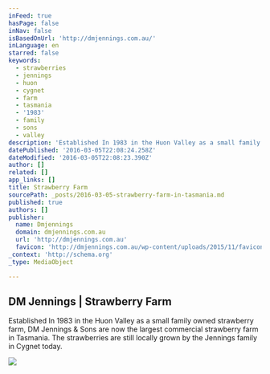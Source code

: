 ```yaml
---
inFeed: true
hasPage: false
inNav: false
isBasedOnUrl: 'http://dmjennings.com.au/'
inLanguage: en
starred: false
keywords:
  - strawberries
  - jennings
  - huon
  - cygnet
  - farm
  - tasmania
  - '1983'
  - family
  - sons
  - valley
description: 'Established In 1983 in the Huon Valley as a small family owned strawberry farm, DM Jennings & Sons are now the largest commercial strawberry farm in Tasmania. The strawberries are still locally grown by the Jennings family in Cygnet today.'
datePublished: '2016-03-05T22:08:24.258Z'
dateModified: '2016-03-05T22:08:23.390Z'
author: []
related: []
app_links: []
title: Strawberry Farm
sourcePath: _posts/2016-03-05-strawberry-farm-in-tasmania.md
published: true
authors: []
publisher:
  name: Dmjennings
  domain: dmjennings.com.au
  url: 'http://dmjennings.com.au'
  favicon: 'http://dmjennings.com.au/wp-content/uploads/2015/11/favicon.ico'
_context: 'http://schema.org'
_type: MediaObject

---
```

<article style=""><h1>DM Jennings | Strawberry Farm</h1><p>Established In 1983 in the Huon Valley as a small family owned strawberry farm, DM Jennings &amp; Sons are now the largest commercial strawberry farm in Tasmania. The strawberries are still locally grown by the Jennings family in Cygnet today.</p><img src="https://s3-us-west-2.amazonaws.com/the-grid-img/p/b45b47668462240e02cb475213e242b8ec438601.jpg" /></article>